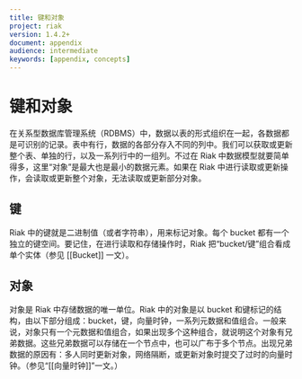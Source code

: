 ```yaml
---
title: 键和对象
project: riak
version: 1.4.2+
document: appendix
audience: intermediate
keywords: [appendix, concepts]
---
```


# 键和对象

在关系型数据库管理系统（RDBMS）中，数据以表的形式组织在一起，各数据都是可识别的记录。表中有行，数据的各部分存入不同的列中。我们可以获取或更新整个表、单独的行，以及一系列行中的一组列。不过在 Riak 中数据模型就要简单得多，这里“对象”是最大也是最小的数据元素。如果在 Riak 中进行读取或更新操作，会读取或更新整个对象，无法读取或更新部分对象。

## 键

Riak 中的键就是二进制值（或者字符串），用来标记对象。每个 bucket 都有一个独立的键空间。要记住，在进行读取和存储操作时，Riak 把“bucket/键”组合看成单个实体（参见 [[Bucket]] 一文）。

## 对象

对象是 Riak 中存储数据的唯一单位。Riak 中的对象是以 bucket 和键标记的结构，由以下部分组成：bucket，键，向量时钟，一系列元数据和值组合。一般来说，对象只有一个元数据和值组合，如果出现多个这种组合，就说明这个对象有兄弟数据。这些兄弟数据可以存储在一个节点中，也可以广布于多个节点。出现兄弟数据的原因有：多人同时更新对象，网络隔断，或更新对象时提交了过时的向量时钟。（参见“[[向量时钟]]”一文。）
